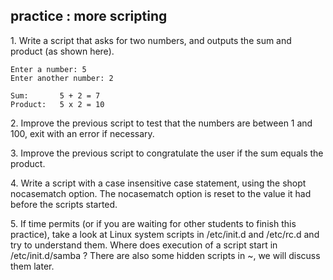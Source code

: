 ## practice : more scripting

1\. Write a script that asks for two numbers, and outputs the sum and
product (as shown here).

    Enter a number: 5
    Enter another number: 2

    Sum:       5 + 2 = 7
    Product:   5 x 2 = 10
        

2\. Improve the previous script to test that the numbers are between 1
and 100, exit with an error if necessary.

3\. Improve the previous script to congratulate the user if the sum
equals the product.

4\. Write a script with a case insensitive case statement, using the
shopt nocasematch option. The nocasematch option is reset to the value
it had before the scripts started.

5\. If time permits (or if you are waiting for other students to finish
this practice), take a look at Linux system scripts in /etc/init.d and
/etc/rc.d and try to understand them. Where does execution of a script
start in /etc/init.d/samba ? There are also some hidden scripts in \~,
we will discuss them later.
